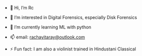 - 👋 Hi, I’m Rc
- 👀 I’m interested in Digital Forensics, especially Disk Forensics
- 🌱 I’m currently learning ML with python
- 📫 email: rachayitaray@outlook.com

- ⚡ Fun fact: I am also a violinist trained in Hindustani Classical
